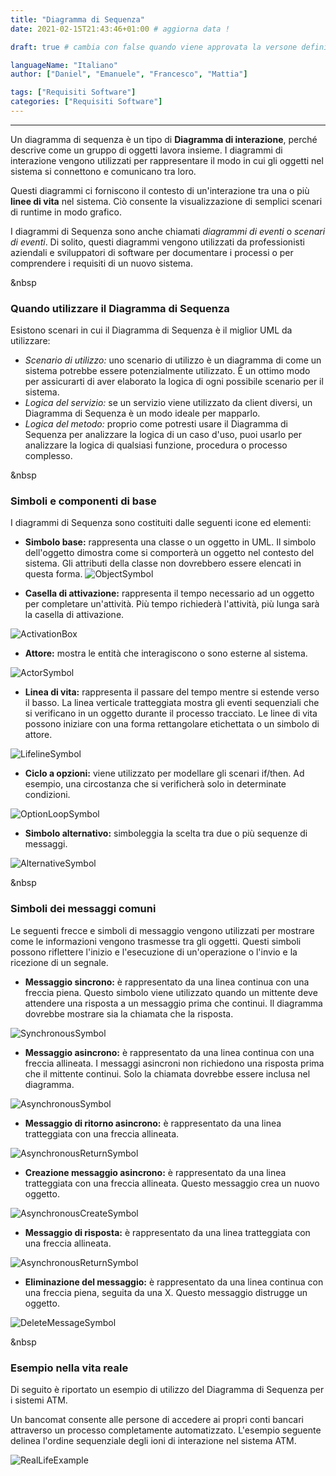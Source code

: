 ```yaml
---
title: "Diagramma di Sequenza" 
date: 2021-02-15T21:43:46+01:00 # aggiorna data !

draft: true # cambia con false quando viene approvata la versone definitiva !

languageName: "Italiano"
author: ["Daniel", "Emanuele", "Francesco", "Mattia"]

tags: ["Requisiti Software"]
categories: ["Requisiti Software"]
---
```



--- 
Un diagramma di sequenza è un tipo di **Diagramma di interazione**, perché descrive come un gruppo di oggetti lavora insieme. I diagrammi di interazione vengono utilizzati per rappresentare il modo in cui gli oggetti nel sistema si connettono e comunicano tra loro.

Questi diagrammi ci forniscono il contesto di un'interazione tra una o più **linee di vita** nel sistema. Ciò consente la visualizzazione di semplici scenari di runtime in modo grafico. 

I diagrammi di Sequenza sono anche chiamati _diagrammi di eventi_ o _scenari di eventi_. Di solito, questi diagrammi vengono utilizzati da professionisti aziendali e sviluppatori di software per documentare i processi o per comprendere i requisiti di un nuovo sistema.

&nbsp
### Quando utilizzare il Diagramma di Sequenza

Esistono scenari in cui il Diagramma di Sequenza è il miglior UML da utilizzare:

- _Scenario di utilizzo:_ uno scenario di utilizzo è un diagramma di come un sistema potrebbe essere potenzialmente utilizzato. È un ottimo modo per assicurarti di aver elaborato la logica di ogni possibile scenario per il sistema.
- _Logica del servizio:_ se un servizio viene utilizzato da client diversi, un Diagramma di Sequenza è un modo ideale per mapparlo.
- _Logica del metodo:_ proprio come potresti usare il Diagramma di Sequenza per analizzare la logica di un caso d'uso, puoi usarlo per analizzare la logica di qualsiasi funzione, procedura o processo complesso.

&nbsp
### Simboli e componenti di base

I diagrammi di Sequenza sono costituiti dalle seguenti icone ed elementi:

- **Simbolo base:** rappresenta una classe o un oggetto in UML. Il simbolo dell'oggetto dimostra come si comporterà un oggetto nel contesto del sistema. Gli attributi della classe non dovrebbero essere elencati in questa forma.
![ObjectSymbol](/images/SequenceDiagram/ObjectSymbol.png) 

- **Casella di attivazione:** rappresenta il tempo necessario ad un oggetto per completare un'attività. Più tempo richiederà l'attività, più lunga sarà la casella di attivazione.

![ActivationBox](/images/SequenceDiagram/ActivationBox.png) 

- **Attore:** mostra le entità che interagiscono o sono esterne al sistema.

![ActorSymbol](/images/SequenceDiagram/ActorSymbol.png) 

- **Linea di vita:** rappresenta il passare del tempo mentre si estende verso il basso. La linea verticale tratteggiata mostra gli eventi sequenziali che si verificano in un oggetto durante il processo tracciato. Le linee di vita possono iniziare con una forma rettangolare etichettata o un simbolo di attore.

![LifelineSymbol](/images/SequenceDiagram/LifelineSymbol.png) 

- **Ciclo a opzioni:** viene utilizzato per modellare gli scenari if/then. Ad esempio, una circostanza che si verificherà solo in determinate condizioni.

![OptionLoopSymbol](/images/SequenceDiagram/OptionLoopSymbol.png) 

- **Simbolo alternativo:** simboleggia la scelta tra due o più sequenze di messaggi.

![AlternativeSymbol](/images/SequenceDiagram/AlternativeSymbol.png) 

&nbsp
### Simboli dei messaggi comuni

Le seguenti frecce e simboli di messaggio vengono utilizzati per mostrare come le informazioni vengono trasmesse tra gli oggetti. Questi simboli possono riflettere l'inizio e l'esecuzione di un'operazione o l'invio e la ricezione di un segnale.

- **Messaggio sincrono:** è rappresentato da una linea continua con una freccia piena. Questo simbolo viene utilizzato quando un mittente deve attendere una risposta a un messaggio prima che continui. Il diagramma dovrebbe mostrare sia la chiamata che la risposta.

![SynchronousSymbol](/images/SequenceDiagram/SynchronousSymbol.png) 

- **Messaggio asincrono:** è rappresentato da una linea continua con una freccia allineata. I messaggi asincroni non richiedono una risposta prima che il mittente continui. Solo la chiamata dovrebbe essere inclusa nel diagramma.

![AsynchronousSymbol](/images/SequenceDiagram/AsynchronousSymbol.png) 

- **Messaggio di ritorno asincrono:** è rappresentato da una linea tratteggiata con una freccia allineata.

![AsynchronousReturnSymbol](/images/SequenceDiagram/AsynchronousReturnSymbol.png) 

- **Creazione messaggio asincrono:** è rappresentato da una linea tratteggiata con una freccia allineata. Questo messaggio crea un nuovo oggetto.

![AsynchronousCreateSymbol](/images/SequenceDiagram/AsynchronousCreateSymbol.png) 

- **Messaggio di risposta:** è rappresentato da una linea tratteggiata con una freccia allineata.

![AsynchronousReturnSymbol](/images/SequenceDiagram/AsynchronousReturnSymbol.png) 

- **Eliminazione del messaggio:** è rappresentato da una linea continua con una freccia piena, seguita da una X. Questo messaggio distrugge un oggetto.

![DeleteMessageSymbol](/images/SequenceDiagram/DeleteMessageSymbol.png) 

&nbsp
### Esempio nella vita reale

Di seguito è riportato un esempio di utilizzo del Diagramma di Sequenza per i sistemi ATM.

Un bancomat consente alle persone di accedere ai propri conti bancari attraverso un processo completamente automatizzato. L'esempio seguente delinea l'ordine sequenziale degli ioni di interazione nel sistema ATM.


![RealLifeExample](/images/SequenceDiagram/Example.png) 